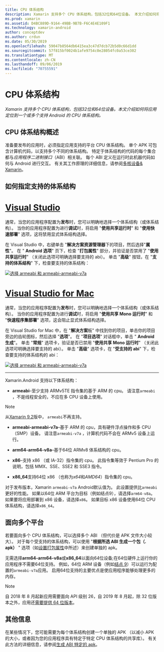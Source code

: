 ```yaml
---
title: CPU 体系结构
description: Xamarin 支持多个 CPU 体系结构，包括32位和64位设备。 本文介绍如何将应用定位到一个或多个支持 Android 的 CPU 体系结构。
ms.prod: xamarin
ms.assetid: D4BC889D-9164-49BB-9B7B-F6C4E4E109F1
ms.technology: xamarin-android
author: conceptdev
ms.author: crdun
ms.date: 05/30/2019
ms.openlocfilehash: 59047b8564db6415ea3c47d7dcb72b5d0c66d1dd
ms.sourcegitcommit: 57f815bf0024b1afe9754c0e28054fc0a53ce302
ms.translationtype: MT
ms.contentlocale: zh-CN
ms.lasthandoff: 09/06/2019
ms.locfileid: "70755591"
---
```

# <a name="cpu-architectures"></a>CPU 体系结构

_Xamarin 支持多个 CPU 体系结构，包括32位和64位设备。本文介绍如何将应用定位到一个或多个支持 Android 的 CPU 体系结构。_

## <a name="cpu-architectures-overview"></a>CPU 体系结构概述

准备要发布的应用时，必须指定应用支持的平台 CPU 体系结构。 单个 APK 可包含计算机代码，以支持多个不同的体系结构。 特定于体系结构的代码的每个集合都与*应用程序二进制接口*（ABI）相关联。 每个 ABI 定义在运行时此机器代码如何与 Android 进行交互。
有关其工作原理的详细信息，请参阅[多核设备&amp; Xamarin](~/android/deploy-test/multicore-devices.md)。

## <a name="how-to-specify-supported-architectures"></a>如何指定支持的体系结构

# <a name="visual-studiotabwindows"></a>[Visual Studio](#tab/windows)

通常，当您的应用程序配置为**发布**时，您可以明确地选择一个体系结构（或体系结构）。 当你的应用程序配置为进行**调试**时，将启用 "**使用共享运行时**" 和 "**使用快速部署**" 选项，这将禁用显式体系结构选择。

在 Visual Studio 中，右键单击 "**解决方案资源管理器**下的项目，然后选择"**属性**"。 在 " **Android 选项**" 页下，检查 "**打包属性**" 部分，并验证是否禁用了 "**使用共享运行时**" （关闭此选项可明确选择要支持的 abi）。 单击 "**高级**" 按钮，在 "**支持的体系结构**" 下，检查要支持的体系结构：

[![选择 armeabi 和 armeabi-armeabi-v7a](cpu-architectures-images/vs/01-abi-selections-sml.png)](cpu-architectures-images/vs/01-abi-selections.png#lightbox)

# <a name="visual-studio-for-mactabmacos"></a>[Visual Studio for Mac](#tab/macos)

通常，当您的应用程序配置为**发布**时，您可以明确地选择一个体系结构（或体系结构）。 当你的应用程序配置为进行**调试**时，将启用 "**使用共享 Mono 运行时**" 和 "**快速程序集部署**" 选项，这会阻止显式体系结构选择。

在 Visual Studio for Mac 中，在 "**解决方案**板" 中找到你的项目，单击你的项目旁边的齿轮图标，然后选择 "**选项**"。 在 "**项目选项**" 对话框中，单击 " **Android 生成**"。 单击 "**常规**" 选项卡，验证是否已禁用 "**使用共享 Mono 运行时**" （关闭此选项可明确选择要支持的 abi）。 单击 "**高级**" 选项卡，在 "**受支持的 abi**" 下，检查要支持的体系结构的 abi：

[![选择 armeabi 和 armeabi-armeabi-v7a](cpu-architectures-images/xs/01-abi-selections-sml.png)](cpu-architectures-images/xs/01-abi-selections.png#lightbox)

-----

Xamarin.Android 支持以下体系结构：

- **armeabi**&ndash;至少支持 ARMv5TE 指令集的基于 ARM 的 cpu。 请注意`armeabi` ，不是线程安全的，不应在多 CPU 设备上使用。

> [!NOTE]
> 从[Xamarin 9.2](https://docs.microsoft.com/xamarin/android/release-notes/9/9.2#removal-of-support-for-armeabi-cpu-architecture)版中， `armeabi`不再支持。

- **armeabi-armeabi-v7a**&ndash;基于 ARM 的 cpu，具有硬件浮点操作和多 CPU （SMP）设备。 请注意`armeabi-v7a` ，计算机代码不会在 ARMv5 设备上运行。

- **arm64-arm64-v8a**&ndash;基于64位 ARMv8 体系结构的 cpu。

- **x86**&ndash;支持 x86 （或 IA-32）指令集的 cpu。 此指令集等效于 Pentium Pro 的说明，包括 MMX、SSE、SSE2 和 SSE3 指令。

- **x86_64**支持64位 x86 （也称为*x64*和*AMD64*）指令集的 cpu。

对于发布版本，Xamarin `armeabi-v7a` Android默认值为。 此设置提供比`armeabi`更好的性能。 如果以64位 ARM 平台为目标（例如结点9），请选择`arm64-v8a`。 如果要将应用部署到 x86 设备，请选择`x86`。 如果目标 x86 设备使用64位 CPU 体系结构，请选择`x86_64`。

## <a name="targeting-multiple-platforms"></a>面向多个平台

若要面向多个 CPU 体系结构，可以选择多个 ABI （但代价是 APK 文件大小较大）。 对于每个受支持的体系结构，可以使用 "**根据所选 ABI 生成一个包（. apk）** " 选项（如[设置打包属性](~/android/deploy-test/release-prep/index.md#Set_Packaging_Properties)中所述）来创建单独的 apk。

无需选择**arm64-arm64-v8a**或**x86_64**以面向64位设备;在64位硬件上运行你的应用程序不需要64位支持。 例如，64位 ARM 设备（例如[结点 9](http://www.google.com/nexus/9/)）可以运行为配置的`armeabi-v7a`应用。 启用64位支持的主要优点是使应用程序能够处理更多的内存。

> [!NOTE]
> 自 2018 年 8 月起新应用需要面向 API 级别 26，自 2019 年 8 月起，除 32 位版本之外，应用还[需要提供 64 位版本](https://android-developers.googleblog.com/2017/12/improving-app-security-and-performance.html)。

## <a name="additional-information"></a>其他信息

在某些情况下，您可能需要为每个体系结构创建一个单独的 APK （以减小 APK 的大小，或者因为您的应用程序具有特定于特定 CPU 体系结构的共享库）。
有关此方法的详细信息，请参阅[生成 ABI 特定的 apk](~/android/deploy-test/building-apps/abi-specific-apks.md)。
